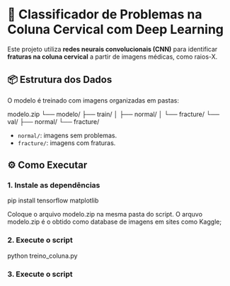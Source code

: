 # 🧠 Classificador de Problemas na Coluna Cervical com Deep Learning

Este projeto utiliza **redes neurais convolucionais (CNN)** para identificar **fraturas na coluna cervical** a partir de imagens médicas, como raios-X.

## 📦 Estrutura dos Dados

O modelo é treinado com imagens organizadas em pastas:

modelo.zip
└── modelo/
├── train/
│ ├── normal/
│ └── fracture/
└── val/
├── normal/
└── fracture/

- `normal/`: imagens sem problemas.
- `fracture/`: imagens com fraturas.


## ⚙️ Como Executar

### 1. Instale as dependências

pip install tensorflow matplotlib

Coloque o arquivo modelo.zip na mesma pasta do script. O arquvo modelo.zip é o obtido como database de imagens em sites como Kaggle;

### 2. Execute o script

python treino_coluna.py


### 3. Execute o script
